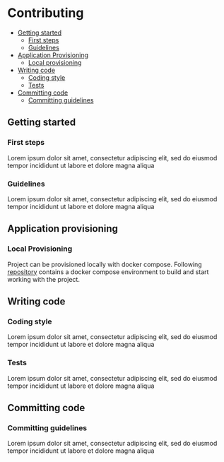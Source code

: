 # Contributing
* [Getting started](#getting-started)
  * [First steps](#first-steps)
  * [Guidelines](#guidelines)
* [Application Provisioning](#application-provisioning)
  * [Local provisioning](#local-provisioning)
* [Writing code](#writing-code)
  * [Coding style](#coding-style)
  * [Tests](#tests)
* [Committing code](#committing-code)
  * [Committing guidelines](#committing-guidelines)

## Getting started

### First steps

Lorem ipsum dolor sit amet, consectetur adipiscing elit, sed do eiusmod tempor incididunt ut labore et dolore magna aliqua

### Guidelines

Lorem ipsum dolor sit amet, consectetur adipiscing elit, sed do eiusmod tempor incididunt ut labore et dolore magna aliqua

## Application provisioning

### Local Provisioning

Project can be provisioned locally with docker compose.
Following [repository](xxx) contains a docker compose environment to build and start working with the project.

## Writing code

### Coding style

Lorem ipsum dolor sit amet, consectetur adipiscing elit, sed do eiusmod tempor incididunt ut labore et dolore magna aliqua

### Tests

Lorem ipsum dolor sit amet, consectetur adipiscing elit, sed do eiusmod tempor incididunt ut labore et dolore magna aliqua

## Committing code

### Committing guidelines

Lorem ipsum dolor sit amet, consectetur adipiscing elit, sed do eiusmod tempor incididunt ut labore et dolore magna aliqua

